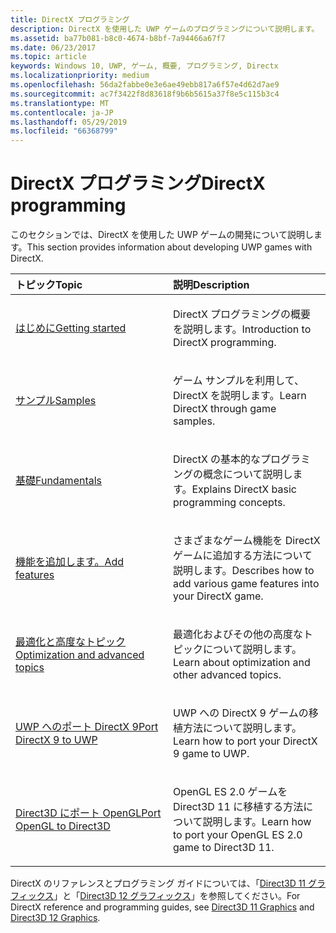 ```yaml
---
title: DirectX プログラミング
description: DirectX を使用した UWP ゲームのプログラミングについて説明します。
ms.assetid: ba77b081-b8c0-4674-b8bf-7a94466a67f7
ms.date: 06/23/2017
ms.topic: article
keywords: Windows 10, UWP, ゲーム, 概要, プログラミング, Directx
ms.localizationpriority: medium
ms.openlocfilehash: 56da2fabbe0e3e6ae49ebb817a6f57e4d62d7ae9
ms.sourcegitcommit: ac7f3422f8d83618f9b6b5615a37f8e5c115b3c4
ms.translationtype: MT
ms.contentlocale: ja-JP
ms.lasthandoff: 05/29/2019
ms.locfileid: "66368799"
---
```

# <a name="directx-programming"></a><span data-ttu-id="4a700-104">DirectX プログラミング</span><span class="sxs-lookup"><span data-stu-id="4a700-104">DirectX programming</span></span>

<span data-ttu-id="4a700-105">このセクションでは、DirectX を使用した UWP ゲームの開発について説明します。</span><span class="sxs-lookup"><span data-stu-id="4a700-105">This section provides information about developing UWP games with DirectX.</span></span>

<table>
<colgroup>
<col width="50%" />
<col width="50%" />
</colgroup>
<thead>
<tr class="header">
<th align="left"><span data-ttu-id="4a700-106">トピック</span><span class="sxs-lookup"><span data-stu-id="4a700-106">Topic</span></span></th>
<th align="left"><span data-ttu-id="4a700-107">説明</span><span class="sxs-lookup"><span data-stu-id="4a700-107">Description</span></span></th>
</tr>
</thead>
<tbody>
<tr class="odd">
<td align="left"><p><span data-ttu-id="4a700-108"><a href="directx-getting-started.md">はじめに</a></span><span class="sxs-lookup"><span data-stu-id="4a700-108"><a href="directx-getting-started.md">Getting started</a></span></span></p></td>
<td align="left"><p><span data-ttu-id="4a700-109">DirectX プログラミングの概要を説明します。</span><span class="sxs-lookup"><span data-stu-id="4a700-109">Introduction to DirectX programming.</span></span></p></td>
</tr>
<tr class="even">
<td align="left"><p><span data-ttu-id="4a700-110"><a href="directx-samples.md">サンプル</a></span><span class="sxs-lookup"><span data-stu-id="4a700-110"><a href="directx-samples.md">Samples</a></span></span></p></td>
<td align="left"><p><span data-ttu-id="4a700-111">ゲーム サンプルを利用して、DirectX を説明します。</span><span class="sxs-lookup"><span data-stu-id="4a700-111">Learn DirectX through game samples.</span></span></p></td>
</tr>
<tr class="odd">
<td align="left"><p><span data-ttu-id="4a700-112"><a href="directx-fundamentals.md">基礎</a></span><span class="sxs-lookup"><span data-stu-id="4a700-112"><a href="directx-fundamentals.md">Fundamentals</a></span></span></p></td>
<td align="left"><p><span data-ttu-id="4a700-113">DirectX の基本的なプログラミングの概念について説明します。</span><span class="sxs-lookup"><span data-stu-id="4a700-113">Explains DirectX basic programming concepts.</span></span></p></td>
</tr>
<tr class="even">
<td align="left"><p><span data-ttu-id="4a700-114"><a href="directx-add-features.md">機能を追加します。</a></span><span class="sxs-lookup"><span data-stu-id="4a700-114"><a href="directx-add-features.md">Add features</a></span></span></p></td>
<td align="left"><p><span data-ttu-id="4a700-115">さまざまなゲーム機能を DirectX ゲームに追加する方法について説明します。</span><span class="sxs-lookup"><span data-stu-id="4a700-115">Describes how to add various game features into your DirectX game.</span></span></p></td>
</tr>
<tr class="odd">
<td align="left"><p><span data-ttu-id="4a700-116"><a href="directx-optimization-and-advanced-topics.md">最適化と高度なトピック</a></span><span class="sxs-lookup"><span data-stu-id="4a700-116"><a href="directx-optimization-and-advanced-topics.md">Optimization and advanced topics</a></span></span></p></td>
<td align="left"><p><span data-ttu-id="4a700-117">最適化およびその他の高度なトピックについて説明します。</span><span class="sxs-lookup"><span data-stu-id="4a700-117">Learn about optimization and other advanced topics.</span></span></p></td>
</tr>
<tr class="even">
<td align="left"><p><span data-ttu-id="4a700-118"><a href="porting-your-directx-9-game-to-windows-store.md">UWP へのポート DirectX 9</a></span><span class="sxs-lookup"><span data-stu-id="4a700-118"><a href="porting-your-directx-9-game-to-windows-store.md">Port DirectX 9 to UWP</a></span></span></p></td>
<td align="left"><p><span data-ttu-id="4a700-119">UWP への DirectX 9 ゲームの移植方法について説明します。</span><span class="sxs-lookup"><span data-stu-id="4a700-119">Learn how to port your DirectX 9 game to UWP.</span></span></p></td>
</tr>
<tr class="odd">
<td align="left"><p><span data-ttu-id="4a700-120"><a href="port-from-opengl-es-2-0-to-directx-11-1.md">Direct3D にポート OpenGL</a></span><span class="sxs-lookup"><span data-stu-id="4a700-120"><a href="port-from-opengl-es-2-0-to-directx-11-1.md">Port OpenGL to Direct3D</a></span></span></p></td>
<td align="left"><p><span data-ttu-id="4a700-121">OpenGL ES 2.0 ゲームを Direct3D 11 に移植する方法について説明します。</span><span class="sxs-lookup"><span data-stu-id="4a700-121">Learn how to port your OpenGL ES 2.0 game to Direct3D 11.</span></span></p></td>
</tr>
</tbody>
</table>


<span data-ttu-id="4a700-122">DirectX のリファレンスとプログラミング ガイドについては、「[Direct3D 11 グラフィックス](https://docs.microsoft.com/windows/desktop/direct3d11/atoc-dx-graphics-direct3d-11)」と「[Direct3D 12 グラフィックス](https://docs.microsoft.com/windows/desktop/direct3d12/direct3d-12-graphics)」を参照してください。</span><span class="sxs-lookup"><span data-stu-id="4a700-122">For DirectX reference and programming guides, see [Direct3D 11 Graphics](https://docs.microsoft.com/windows/desktop/direct3d11/atoc-dx-graphics-direct3d-11) and [Direct3D 12 Graphics](https://docs.microsoft.com/windows/desktop/direct3d12/direct3d-12-graphics).</span></span>
 






